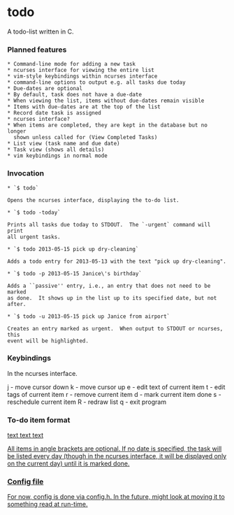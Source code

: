todo
=======

A todo-list written in C.

### Planned features

	* Command-line mode for adding a new task
	* ncurses interface for viewing the entire list
	* vim-style keybindings within ncurses interface
	* command-line options to output e.g. all tasks due today
	* Due-dates are optional
	* By default, task does not have a due-date
	* When viewing the list, items without due-dates remain visible
	* Items with due-dates are at the top of the list
	* Record date task is assigned
	* ncurses interface?
	* When items are completed, they are kept in the database but no longer
  	  shown unless called for (View Completed Tasks)
	* List view (task name and due date)
	* Task view (shows all details)
	* vim keybindings in normal mode

### Invocation

	* `$ todo`

	Opens the ncurses interface, displaying the to-do list.

	* `$ todo -today`

	Prints all tasks due today to STDOUT.  The `-urgent` command will print
	all urgent tasks.

	* `$ todo 2013-05-15 pick up dry-cleaning`

	Adds a todo entry for 2013-05-13 with the text "pick up dry-cleaning".

	* `$ todo -p 2013-05-15 Janice\'s birthday`

	Adds a ``passive'' entry, i.e., an entry that does not need to be marked
	as done.  It shows up in the list up to its specified date, but not after.

	* `$ todo -u 2013-05-15 pick up Janice from airport`

	Creates an entry marked as urgent.  When output to STDOUT or ncurses, this
	event will be highlighted.

### Keybindings

In the ncurses interface.

j - move cursor down
k - move cursor up
e - edit text of current item
t - edit tags of current item
r - remove current item
d - mark current item done
s - reschedule current item
R - redraw list
q - exit program

### To-do item format

<p><u><YYYY-MM-DD HH:MM +1w><tags:tags> text text text

All items in angle brackets are optional.  If no date is specified, the task
will be listed every day (though in the ncurses interface, it will be displayed
only on the current day) until it is marked done.


### Config file

For now, config is done via config.h.  In the future, might look at moving it
to something read at run-time.
